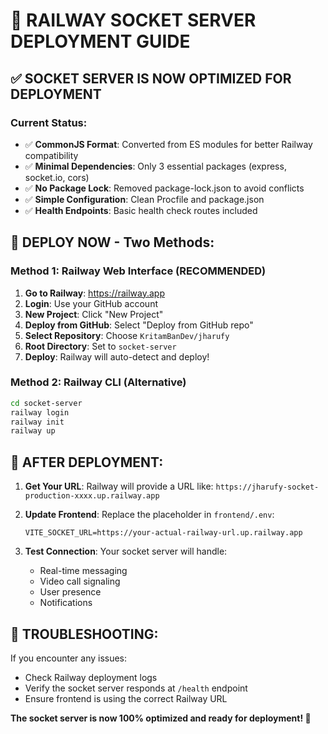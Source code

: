 # 🚂 RAILWAY SOCKET SERVER DEPLOYMENT GUIDE

## ✅ SOCKET SERVER IS NOW OPTIMIZED FOR DEPLOYMENT

### Current Status:
- ✅ **CommonJS Format**: Converted from ES modules for better Railway compatibility
- ✅ **Minimal Dependencies**: Only 3 essential packages (express, socket.io, cors)
- ✅ **No Package Lock**: Removed package-lock.json to avoid conflicts
- ✅ **Simple Configuration**: Clean Procfile and package.json
- ✅ **Health Endpoints**: Basic health check routes included

## 🚀 DEPLOY NOW - Two Methods:

### Method 1: Railway Web Interface (RECOMMENDED)

1. **Go to Railway**: https://railway.app
2. **Login**: Use your GitHub account  
3. **New Project**: Click "New Project"
4. **Deploy from GitHub**: Select "Deploy from GitHub repo"
5. **Select Repository**: Choose `KritamBanDev/jharufy`
6. **Root Directory**: Set to `socket-server`
7. **Deploy**: Railway will auto-detect and deploy!

### Method 2: Railway CLI (Alternative)

```bash
cd socket-server
railway login
railway init
railway up
```

## 🎯 AFTER DEPLOYMENT:

1. **Get Your URL**: Railway will provide a URL like:
   `https://jharufy-socket-production-xxxx.up.railway.app`

2. **Update Frontend**: Replace the placeholder in `frontend/.env`:
   ```
   VITE_SOCKET_URL=https://your-actual-railway-url.up.railway.app
   ```

3. **Test Connection**: Your socket server will handle:
   - Real-time messaging
   - Video call signaling
   - User presence
   - Notifications

## 🔧 TROUBLESHOOTING:

If you encounter any issues:
- Check Railway deployment logs
- Verify the socket server responds at `/health` endpoint  
- Ensure frontend is using the correct Railway URL

**The socket server is now 100% optimized and ready for deployment! 🚀**
